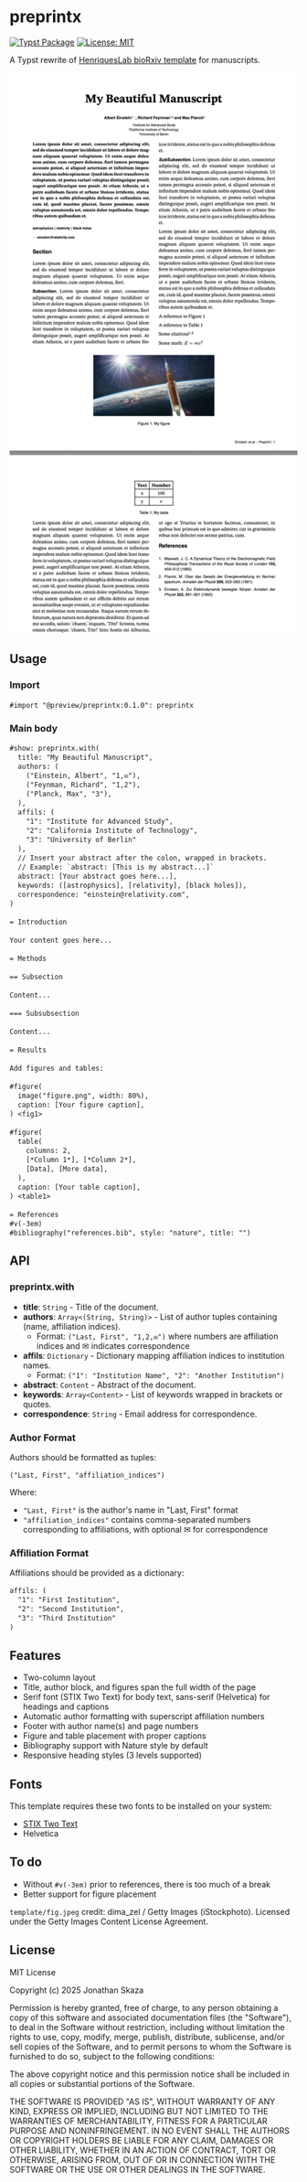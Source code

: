 # preprintx

[![Typst Package](https://img.shields.io/badge/dynamic/toml?url=https%3A%2F%2Fraw.githubusercontent.com%2FMc-Zen%2Fquill%2Fv0.1.0%2Ftypst.toml&query=%24.package.version&prefix=v&logo=typst&label=package&color=239DAD)](https://typst.app/universe/package/preprintx)
[![License: MIT](https://img.shields.io/badge/License-MIT-yellow.svg)](https://opensource.org/licenses/MIT)

A Typst rewrite of [HenriquesLab bioRxiv template](https://www.overleaf.com/latex/templates/henriqueslab-biorxiv-template/nyprsybwffws) for manuscripts.

![Example](https://raw.githubusercontent.com/jskaza/preprintx/refs/heads/main/example.png)

## Usage

### Import

```typst
#import "@preview/preprintx:0.1.0": preprintx
```

### Main body

```typst
#show: preprintx.with(
  title: "My Beautiful Manuscript",
  authors: (
    ("Einstein, Albert", "1,✉"),
    ("Feynman, Richard", "1,2"), 
    ("Planck, Max", "3"),
  ),
  affils: (
    "1": "Institute for Advanced Study",
    "2": "California Institute of Technology", 
    "3": "University of Berlin"
  ),
  // Insert your abstract after the colon, wrapped in brackets.
  // Example: `abstract: [This is my abstract...]`
  abstract: [Your abstract goes here...],
  keywords: ([astrophysics], [relativity], [black holes]),
  correspondence: "einstein@relativity.com",
)

= Introduction

Your content goes here...

= Methods

== Subsection

Content...

=== Subsubsection  

Content...

= Results

Add figures and tables:

#figure(
  image("figure.png", width: 80%),
  caption: [Your figure caption],
) <fig1>

#figure(
  table(
    columns: 2,
    [*Column 1*], [*Column 2*],
    [Data], [More data],
  ),
  caption: [Your table caption],
) <table1>

= References
#v(-3em)
#bibliography("references.bib", style: "nature", title: "")
```

## API

### preprintx.with

- **title**: `String` - Title of the document.
- **authors**: `Array<(String, String)>` - List of author tuples containing (name, affiliation indices). 
  - Format: `("Last, First", "1,2,✉")` where numbers are affiliation indices and ✉ indicates correspondence
- **affils**: `Dictionary` - Dictionary mapping affiliation indices to institution names.
  - Format: `("1": "Institution Name", "2": "Another Institution")`
- **abstract**: `Content` - Abstract of the document.
- **keywords**: `Array<Content>` - List of keywords wrapped in brackets or quotes.
- **correspondence**: `String` - Email address for correspondence.

### Author Format

Authors should be formatted as tuples:
```typst
("Last, First", "affiliation_indices")
```

Where:
- `"Last, First"` is the author's name in "Last, First" format
- `"affiliation_indices"` contains comma-separated numbers corresponding to affiliations, with optional ✉ for correspondence

### Affiliation Format

Affiliations should be provided as a dictionary:
```typst
affils: (
  "1": "First Institution",
  "2": "Second Institution", 
  "3": "Third Institution"
)
```

## Features

- Two-column layout 
- Title, author block, and figures span the full width of the page
- Serif font (STIX Two Text) for body text, sans-serif (Helvetica) for headings and captions
- Automatic author formatting with superscript affiliation numbers
- Footer with author name(s) and page numbers
- Figure and table placement with proper captions
- Bibliography support with Nature style by default
- Responsive heading styles (3 levels supported)

## Fonts
This template requires these two fonts to be installed on your system:

- [STIX Two Text](https://github.com/stipub/stixfonts/tree/master/zipfiles)
- Helvetica

## To do

- Without `#v(-3em)` prior to references, there is too much of a break
- Better support for figure placement

`template/fig.jpeg` credit: dima_zel / Getty Images (iStockphoto). Licensed under the Getty Images Content License Agreement.

## License

MIT License

Copyright (c) 2025 Jonathan Skaza

Permission is hereby granted, free of charge, to any person obtaining a copy
of this software and associated documentation files (the "Software"), to deal
in the Software without restriction, including without limitation the rights
to use, copy, modify, merge, publish, distribute, sublicense, and/or sell
copies of the Software, and to permit persons to whom the Software is
furnished to do so, subject to the following conditions:

The above copyright notice and this permission notice shall be included in all
copies or substantial portions of the Software.

THE SOFTWARE IS PROVIDED "AS IS", WITHOUT WARRANTY OF ANY KIND, EXPRESS OR
IMPLIED, INCLUDING BUT NOT LIMITED TO THE WARRANTIES OF MERCHANTABILITY,
FITNESS FOR A PARTICULAR PURPOSE AND NONINFRINGEMENT. IN NO EVENT SHALL THE
AUTHORS OR COPYRIGHT HOLDERS BE LIABLE FOR ANY CLAIM, DAMAGES OR OTHER
LIABILITY, WHETHER IN AN ACTION OF CONTRACT, TORT OR OTHERWISE, ARISING FROM,
OUT OF OR IN CONNECTION WITH THE SOFTWARE OR THE USE OR OTHER DEALINGS IN THE
SOFTWARE.
